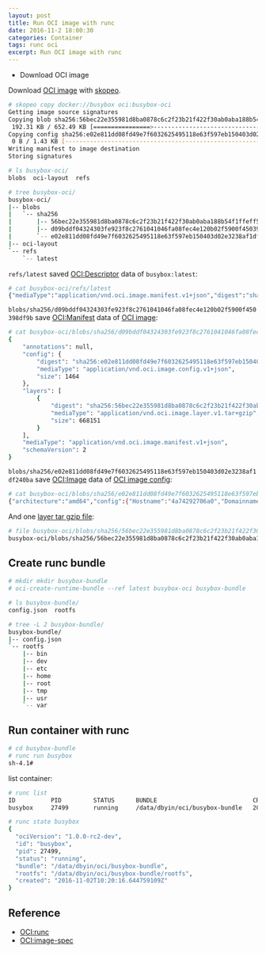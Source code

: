 ```yaml
---
layout: post
title: Run OCI image with runc
date: 2016-11-2 18:00:30
categories: Container
tags: runc oci
excerpt: Run OCI image with runc
---
```


* Download OCI image

Download [OCI image](https://github.com/opencontainers/image-spec) with [skopeo](https://github.com/projectatomic/skopeo).

```sh
# skopeo copy docker://busybox oci:busybox-oci
Getting image source signatures
Copying blob sha256:56bec22e355981d8ba0878c6c2f23b21f422f30ab0aba188b54f1ffeff59c190
 192.31 KB / 652.49 KB [================>--------------------------------------]
Copying config sha256:e02e811dd08fd49e7f6032625495118e63f597eb150403d02e3238af1df240ba
 0 B / 1.43 KB [---------------------------------------------------------------]
Writing manifest to image destination
Storing signatures

# ls busybox-oci/
blobs  oci-layout  refs

# tree busybox-oci/
busybox-oci/
|-- blobs
|   `-- sha256
|       |-- 56bec22e355981d8ba0878c6c2f23b21f422f30ab0aba188b54f1ffeff59c190
|       |-- d09bddf04324303fe923f8c2761041046fa08fec4e120b02f5900f450398df9b
|       `-- e02e811dd08fd49e7f6032625495118e63f597eb150403d02e3238af1df240ba
|-- oci-layout
`-- refs
    `-- latest
```

`refs/latest` saved [OCI:Descriptor](https://github.com/opencontainers/image-spec/blob/master/specs-go/v1/descriptor.go#L18) data of `busybox:latest`:

```sh
# cat busybox-oci/refs/latest 
{"mediaType":"application/vnd.oci.image.manifest.v1+json","digest":"sha256:d09bddf04324303fe923f8c2761041046fa08fec4e120b02f5900f450
```

`blobs/sha256/d09bddf04324303fe923f8c2761041046fa08fec4e120b02f5900f450398df9b` save [OCI:Manifest](https://github.com/opencontainers/image-spec/blob/master/specs-go/v1/manifest.go#L20) data of [OCI image](https://github.com/opencontainers/image-spec/blob/master/manifest.md):

```sh
# cat busybox-oci/blobs/sha256/d09bddf04324303fe923f8c2761041046fa08fec4e120b02f5900f450398df9b  | python -mjson.tool
{
    "annotations": null, 
    "config": {
        "digest": "sha256:e02e811dd08fd49e7f6032625495118e63f597eb150403d02e3238af1df240ba", 
        "mediaType": "application/vnd.oci.image.config.v1+json", 
        "size": 1464
    }, 
    "layers": [
        {
            "digest": "sha256:56bec22e355981d8ba0878c6c2f23b21f422f30ab0aba188b54f1ffeff59c190", 
            "mediaType": "application/vnd.oci.image.layer.v1.tar+gzip", 
            "size": 668151
        }
    ], 
    "mediaType": "application/vnd.oci.image.manifest.v1+json", 
    "schemaVersion": 2
}
```

`blobs/sha256/e02e811dd08fd49e7f6032625495118e63f597eb150403d02e3238af1df240ba` save [OCI:Image](https://github.com/opencontainers/image-spec/blob/master/specs-go/v1/config.go#L78) data of [OCI image config](https://github.com/opencontainers/image-spec/blob/master/config.md):

```sh
# cat busybox-oci/blobs/sha256/e02e811dd08fd49e7f6032625495118e63f597eb150403d02e3238af1df240ba 
{"architecture":"amd64","config":{"Hostname":"4a74292706a0","Domainname":"","User":"","AttachStdin":false,"AttachStdout":false,"AttachStderr":false,"Tty":false,"OpenStdin":false,"StdinOnce":false,"Env":["PATH=/usr/local/sbin:/usr/local/bin:/usr/sbin:/usr/bin:/sbin:/bin"],"Cmd":["sh"],"Image":"sha256:1679bae2167496818312013654f5c66a16e185d0a0f6b762b53c8558014457c6","Volumes":null,"WorkingDir":"","Entrypoint":null,"OnBuild":null,"Labels":{}},"container":"8bb318a3b4672c53a1747991c95fff3306eea13ec308740ebe0c81b56ece530f","container_config":{"Hostname":"4a74292706a0","Domainname":"","User":"","AttachStdin":false,"AttachStdout":false,"AttachStderr":false,"Tty":false,"OpenStdin":false,"StdinOnce":false,"Env":["PATH=/usr/local/sbin:/usr/local/bin:/usr/sbin:/usr/bin:/sbin:/bin"],"Cmd":["/bin/sh","-c","#(nop) ","CMD [\"sh\"]"],"Image":"sha256:1679bae2167496818312013654f5c66a16e185d0a0f6b762b53c8558014457c6","Volumes":null,"WorkingDir":"","Entrypoint":null,"OnBuild":null,"Labels":{}},"created":"2016-10-07T21:03:58.469866982Z","docker_version":"1.12.1","history":[{"created":"2016-10-07T21:03:58.16783626Z","created_by":"/bin/sh -c #(nop) ADD file:ced3aa7577c8f970403004e45dd91e9240b1e3ee8bd109178822310bb5c4a4f7 in / "},{"created":"2016-10-07T21:03:58.469866982Z","created_by":"/bin/sh -c #(nop)  CMD [\"sh\"]","empty_layer":true}],"os":"linux","rootfs":{"type":"layers","diff_ids":["sha256:e88b3f82283bc59d5e0df427c824e9f95557e661fcb0ea15fb0fb6f97760f9d9"]}}
```

And one [layer tar gzip file](https://github.com/opencontainers/image-spec/blob/master/layer.md):

```sh
# file busybox-oci/blobs/sha256/56bec22e355981d8ba0878c6c2f23b21f422f30ab0aba188b54f1ffeff59c190 
busybox-oci/blobs/sha256/56bec22e355981d8ba0878c6c2f23b21f422f30ab0aba188b54f1ffeff59c190: gzip compressed data
```


## Create runc bundle

```sh
# mkdir mkdir busybox-bundle
# oci-create-runtime-bundle --ref latest busybox-oci busybox-bundle

# ls busybox-bundle/
config.json  rootfs

# tree -L 2 busybox-bundle/  
busybox-bundle/
|-- config.json
`-- rootfs
    |-- bin
    |-- dev
    |-- etc
    |-- home
    |-- root
    |-- tmp
    |-- usr
    `-- var
```

## Run container with runc

```sh
# cd busybox-bundle
# runc run busybox
sh-4.1# 
```

list container:

```sh
# runc list
ID          PID         STATUS      BUNDLE                           CREATED
busybox     27499       running     /data/dbyin/oci/busybox-bundle   2016-11-02T10:20:16.644759109Z

# runc state busybox
{
  "ociVersion": "1.0.0-rc2-dev",
  "id": "busybox",
  "pid": 27499,
  "status": "running",
  "bundle": "/data/dbyin/oci/busybox-bundle",
  "rootfs": "/data/dbyin/oci/busybox-bundle/rootfs",
  "created": "2016-11-02T10:20:16.644759109Z"
}
```

## Reference

* [OCI:runc](https://github.com/opencontainers/runc)
* [OCI:image-spec](https://github.com/opencontainers/image-spec)